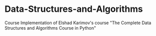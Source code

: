 # Data-Structures-and-Algorithms
Course Implementation of Elshad Karimov's course "The Complete Data Structures and Algorithms Course in Python"
